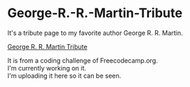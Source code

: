 # George-R.-R.-Martin-Tribute

It's a tribute page to my favorite author George R. R. Martin. <br />

<a href="https://george-r--r--martin-tribute-page.pages.dev/" >George R. R. Martin Tribute</a>

It is from a coding challenge of Freecodecamp.org. <br />
I'm currently working on it. <br />
I'm uploading it here so it can be seen.

